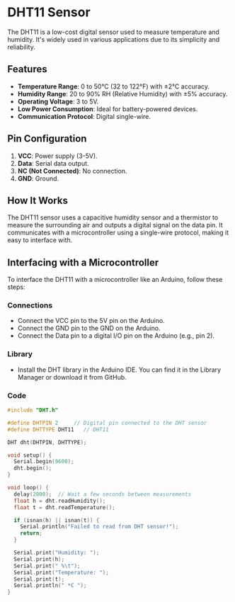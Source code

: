 # DHT11 Sensor

The DHT11 is a low-cost digital sensor used to measure temperature and humidity. It's widely used in various applications due to its simplicity and reliability.

## Features

- **Temperature Range**: 0 to 50°C (32 to 122°F) with ±2°C accuracy.
- **Humidity Range**: 20 to 90% RH (Relative Humidity) with ±5% accuracy.
- **Operating Voltage**: 3 to 5V.
- **Low Power Consumption**: Ideal for battery-powered devices.
- **Communication Protocol**: Digital single-wire.

## Pin Configuration

1. **VCC**: Power supply (3-5V).
2. **Data**: Serial data output.
3. **NC (Not Connected)**: No connection.
4. **GND**: Ground.

## How It Works

The DHT11 sensor uses a capacitive humidity sensor and a thermistor to measure the surrounding air and outputs a digital signal on the data pin. It communicates with a microcontroller using a single-wire protocol, making it easy to interface with.

## Interfacing with a Microcontroller

To interface the DHT11 with a microcontroller like an Arduino, follow these steps:

### Connections

- Connect the VCC pin to the 5V pin on the Arduino.
- Connect the GND pin to the GND on the Arduino.
- Connect the Data pin to a digital I/O pin on the Arduino (e.g., pin 2).

### Library

- Install the DHT library in the Arduino IDE. You can find it in the Library Manager or download it from GitHub.

### Code

```cpp
#include "DHT.h"

#define DHTPIN 2     // Digital pin connected to the DHT sensor
#define DHTTYPE DHT11   // DHT11

DHT dht(DHTPIN, DHTTYPE);

void setup() {
  Serial.begin(9600);
  dht.begin();
}

void loop() {
  delay(2000);  // Wait a few seconds between measurements
  float h = dht.readHumidity();
  float t = dht.readTemperature();

  if (isnan(h) || isnan(t)) {
    Serial.println("Failed to read from DHT sensor!");
    return;
  }

  Serial.print("Humidity: ");
  Serial.print(h);
  Serial.print(" %\t");
  Serial.print("Temperature: ");
  Serial.print(t);
  Serial.println(" *C ");
}
